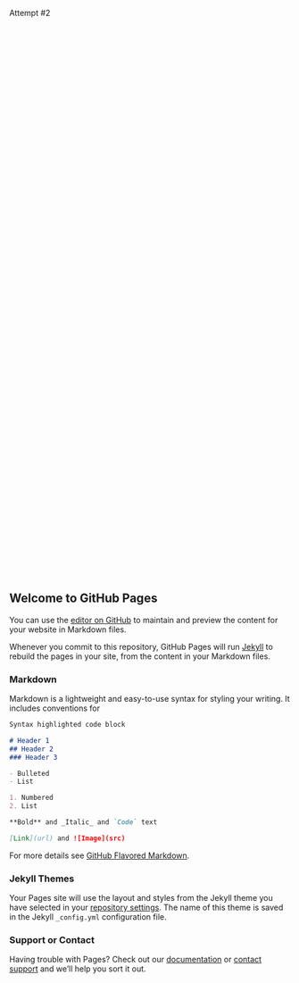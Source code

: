 Attempt #2
<embed 
id="BigBang"
type="application/x-java-applet;version=1.8"
width="999" height="999" 
archive="BasicAnimation.jar"
code="cs3500.animator.Excellence.class"
pluginspage="http://java.com/download/"
myParam="-in src/cs3500/animator/view/starter_files/big-bang-big-crunch.txt -view visual -speed 26" />

## Welcome to GitHub Pages

You can use the [editor on GitHub](https://github.com/GregoryNau/BasicAnimation/edit/gh-pages/index.md) to maintain and preview the content for your website in Markdown files.

Whenever you commit to this repository, GitHub Pages will run [Jekyll](https://jekyllrb.com/) to rebuild the pages in your site, from the content in your Markdown files.

### Markdown

Markdown is a lightweight and easy-to-use syntax for styling your writing. It includes conventions for

```markdown
Syntax highlighted code block

# Header 1
## Header 2
### Header 3

- Bulleted
- List

1. Numbered
2. List

**Bold** and _Italic_ and `Code` text

[Link](url) and ![Image](src)
```

For more details see [GitHub Flavored Markdown](https://guides.github.com/features/mastering-markdown/).

### Jekyll Themes

Your Pages site will use the layout and styles from the Jekyll theme you have selected in your [repository settings](https://github.com/GregoryNau/BasicAnimation/settings/pages). The name of this theme is saved in the Jekyll `_config.yml` configuration file.

### Support or Contact

Having trouble with Pages? Check out our [documentation](https://docs.github.com/categories/github-pages-basics/) or [contact support](https://support.github.com/contact) and we’ll help you sort it out.
